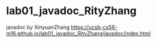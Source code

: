 # lab01_javadoc_RityZhang
javadoc by XinyuanZhang
https://ucsb-cs56-m16.github.io/lab01_javadoc_RityZhang/javadoc/index.html

